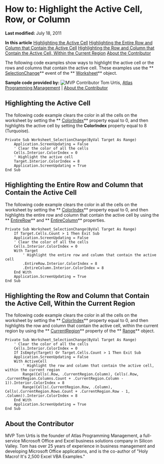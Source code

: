 
# How to: Highlight the Active Cell, Row, or Column

 **Last modified:** July 18, 2011

 **In this article**
 [Highlighting the Active Cell](#sectionSection0)
 [Highlighting the Entire Row and Column that Contain the Active Cell](#sectionSection1)
 [Highlighting the Row and Column that Contain the Active Cell, Within the Current Region](#sectionSection2)
 [About the Contributor](#AboutContributor)


The following code examples show ways to highlight the active cell or the rows and columns that contain the active cell. These examples use the  ** [SelectionChange](183e2ca7-06b2-f689-1f77-182dbfbf1e1d.md)** event of the ** [Worksheet](182b705e-854a-81cc-a4b0-59b942de55ae.md)** object.

 **Sample code provided by:**
![MVP Contributor](../images/odc_OfficeTA_33px_MVPContrib.jpg) Tom Urtis, [Atlas Programming Management](http://www.atlaspm.com/) | [About the Contributor](51a30ffb-77f2-4bd7-8eb6-b6781dc55d43.md#AboutContributor)

## Highlighting the Active Cell
<a name="sectionSection0"> </a>

The following code example clears the color in all the cells on the worksheet by setting the  ** [ColorIndex](6d1a5bc9-7157-61e0-1e1d-b44974002c78.md)** property equal to 0, and then highlights the active cell by setting the **ColorIndex** property equal to 8 (Turquoise).


```
Private Sub Worksheet_SelectionChange(ByVal Target As Range)
    Application.ScreenUpdating = False
    ' Clear the color of all the cells
    Cells.Interior.ColorIndex = 0
    ' Highlight the active cell
    Target.Interior.ColorIndex = 8
    Application.ScreenUpdating = True
End Sub
```


## Highlighting the Entire Row and Column that Contain the Active Cell
<a name="sectionSection1"> </a>

The following code example clears the color in all the cells on the worksheet by setting the  ** [ColorIndex](6d1a5bc9-7157-61e0-1e1d-b44974002c78.md)** property equal to 0, and then highlights the entire row and column that contain the active cell by using the ** [EntireRow](9e66da51-6cef-4109-ea4e-2acaad42aa1f.md)** and ** [EntireColumn](7be55670-75fd-fb02-dc1a-9d70e3a9d80d.md)** properties.


```
Private Sub Worksheet_SelectionChange(ByVal Target As Range)
    If Target.Cells.Count > 1 Then Exit Sub
    Application.ScreenUpdating = False
    ' Clear the color of all the cells
    Cells.Interior.ColorIndex = 0
    With Target
        ' Highlight the entire row and column that contain the active cell
        .EntireRow.Interior.ColorIndex = 8
        .EntireColumn.Interior.ColorIndex = 8
    End With
    Application.ScreenUpdating = True
End Sub
```


## Highlighting the Row and Column that Contain the Active Cell, Within the Current Region
<a name="sectionSection2"> </a>

The following code example clears the color in all the cells on the worksheet by setting the  ** [ColorIndex](6d1a5bc9-7157-61e0-1e1d-b44974002c78.md)** property equal to 0, and then highlights the row and column that contain the active cell, within the current region by using the ** [CurrentRegion](39277cc5-07ff-8453-7330-b272b365f9dc.md)** property of the ** [Range](b8207778-0dcc-4570-1234-f130532cc8cd.md)** object.


```
Private Sub Worksheet_SelectionChange(ByVal Target As Range)
    ' Clear the color of all the cells
    Cells.Interior.ColorIndex = 0
    If IsEmpty(Target) Or Target.Cells.Count > 1 Then Exit Sub
    Application.ScreenUpdating = False
    With ActiveCell
        ' Highlight the row and column that contain the active cell, within the current region
        Range(Cells(.Row, .CurrentRegion.Column), Cells(.Row, .CurrentRegion.Columns.Count + .CurrentRegion.Column - 1)).Interior.ColorIndex = 8
        Range(Cells(.CurrentRegion.Row, .Column), Cells(.CurrentRegion.Rows.Count + .CurrentRegion.Row - 1, .Column)).Interior.ColorIndex = 8
    End With
    Application.ScreenUpdating = True
End Sub
```


## About the Contributor
<a name="AboutContributor"> </a>

MVP Tom Urtis is the founder of Atlas Programming Management, a full-service Microsoft Office and Excel business solutions company in Silicon Valley. Tom has over 25 years of experience in business management and developing Microsoft Office applications, and is the co-author of "Holy Macro! It's 2,500 Excel VBA Examples." 

